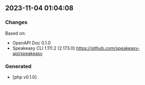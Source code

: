 

## 2023-11-04 01:04:08
### Changes
Based on:
- OpenAPI Doc 0.1.0 
- Speakeasy CLI 1.111.2 (2.173.0) https://github.com/speakeasy-api/speakeasy
### Generated
- [php v0.1.0] .